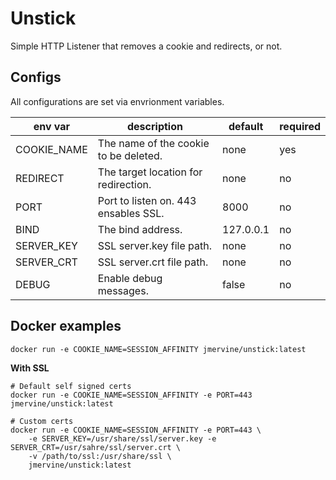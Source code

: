# Unstick

Simple HTTP Listener that removes a cookie and redirects, or not.

## Configs

All configurations are set via envrionment variables.

 env var      | description                           | default   | required
 ---          | ---                                   | ---       | ---
 COOKIE\_NAME | The name of the cookie to be deleted. | none      | yes
 REDIRECT     | The target location for redirection.  | none      | no
 PORT         | Port to listen on. 443 ensables SSL.  | 8000      | no
 BIND         | The bind address.                     | 127.0.0.1 | no
 SERVER\_KEY  | SSL server.key file path.             | none      | no
 SERVER\_CRT  | SSL server.crt file path.             | none      | no
 DEBUG        | Enable debug messages.                | false     | no

## Docker examples

```
docker run -e COOKIE_NAME=SESSION_AFFINITY jmervine/unstick:latest
```

**With SSL**
```
# Default self signed certs
docker run -e COOKIE_NAME=SESSION_AFFINITY -e PORT=443 jmervine/unstick:latest

# Custom certs
docker run -e COOKIE_NAME=SESSION_AFFINITY -e PORT=443 \
    -e SERVER_KEY=/usr/share/ssl/server.key -e SERVER_CRT=/usr/sahre/ssl/server.crt \
    -v /path/to/ssl:/usr/share/ssl \
    jmervine/unstick:latest
```
